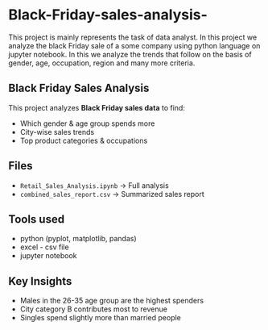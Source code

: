 # Black-Friday-sales-analysis-
This project is mainly represents the task of data analyst. In this project we analyze the black Friday sale of a some company using python language on jupyter notebook. In this we analyze the trends that follow on the basis of gender, age, occupation, region and many more criteria. 
##  Black Friday Sales Analysis 
This project analyzes **Black Friday sales data** to find:
- Which gender & age group spends more
- City-wise sales trends
- Top product categories & occupations
## Files
- `Retail_Sales_Analysis.ipynb` → Full analysis
- `combined_sales_report.csv` → Summarized sales report
## Tools used
- python (pyplot, matplotlib, pandas)  
- excel - csv file
- jupyter notebook
## Key Insights
- Males in the 26-35 age group are the highest spenders
- City category B contributes most to revenue
- Singles spend slightly more than married people
